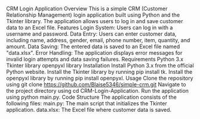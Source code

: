 
CRM Login Application
Overview
This is a simple CRM (Customer Relationship Management) login application built using Python and the Tkinter library. The application allows users to log in and save customer data to an Excel file.
Features
Login System: Users can log in with a username and password.
Data Entry: Users can enter customer data, including name, address, gender, email, phone number, item, quantity, and amount.
Data Saving: The entered data is saved to an Excel file named "data.xlsx".
Error Handling: The application displays error messages for invalid login attempts and data saving failures.
Requirements
Python 3.x
Tkinter library
openpyxl library
Installation
Install Python 3.x from the official Python website.
Install the Tkinter library by running pip install tk.
Install the openpyxl library by running pip install openpyxl.
Usage
Clone the repository using git clone https://github.com/Blaise5346/simple-crm.git
Navigate to the project directory using cd CRM-Login-Application.
Run the application using python main.py.
Code Structure
The application consists of the following files:
main.py: The main script that initializes the Tkinter application.
data.xlsx: The Excel file where customer data is saved.
